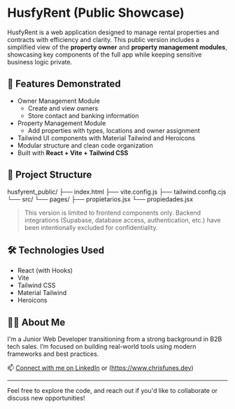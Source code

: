 # HusfyRent (Public Showcase)

HusfyRent is a web application designed to manage rental properties and contracts with efficiency and clarity. This public version includes a simplified view of the **property owner** and **property management modules**, showcasing key components of the full app while keeping sensitive business logic private.

## 🚀 Features Demonstrated

- Owner Management Module
  - Create and view owners
  - Store contact and banking information
- Property Management Module
  - Add properties with types, locations and owner assignment
- Tailwind UI components with Material Tailwind and Heroicons
- Modular structure and clean code organization
- Built with **React + Vite + Tailwind CSS**

## 📁 Project Structure

husfyrent_public/
├── index.html
├── vite.config.js
├── tailwind.config.cjs
└── src/
└── pages/
├── propietarios.jsx
└── propiedades.jsx

> This version is limited to frontend components only. Backend integrations (Supabase, database access, authentication, etc.) have been intentionally excluded for confidentiality.

## 🛠 Technologies Used

- React (with Hooks)
- Vite
- Tailwind CSS
- Material Tailwind
- Heroicons

## 👨‍💻 About Me

I'm a Junior Web Developer transitioning from a strong background in B2B tech sales. I’m focused on building real-world tools using modern frameworks and best practices.

📫 [Connect with me on LinkedIn](https://www.linkedin.com/in/christian-funes-gonzalez) or (https://www.chrisfunes.dev)

---

Feel free to explore the code, and reach out if you'd like to collaborate or discuss new opportunities!